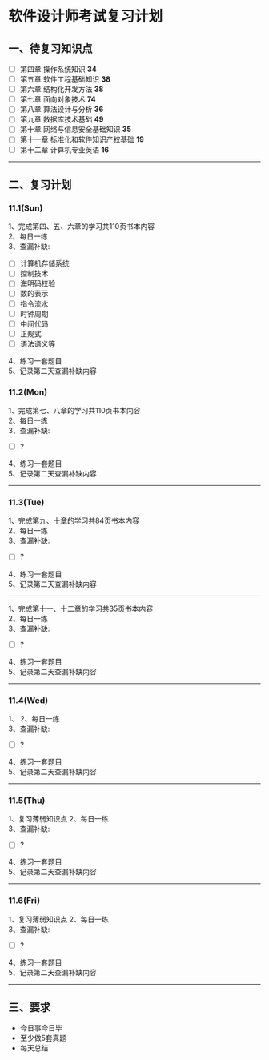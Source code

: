 # 软件设计师考试复习计划
## 一、待复习知识点
- [ ] 第四章 操作系统知识 **34**
- [ ] 第五章 软件工程基础知识 **38** 
- [ ] 第六章 结构化开发方法 **38**
- [ ] 第七章 面向对象技术 **74**
- [ ] 第八章 算法设计与分析 **36**
- [ ] 第九章 数据库技术基础 **49**
- [ ] 第十章 网络与信息安全基础知识 **35**
- [ ] 第十一章 标准化和软件知识产权基础 **19**
- [ ] 第十二章 计算机专业英语 **16**
___
## 二、复习计划
### 11.1(Sun)
1、完成第四、五、六章的学习共$110$页书本内容\
2、每日一练\
3、查漏补缺: 

- [ ] 计算机存储系统
- [ ] 控制技术
- [ ] 海明码校验
- [ ] 数的表示
- [ ] 指令流水
- [ ] 时钟周期
- [ ] 中间代码
- [ ] 正规式
- [ ] 语法语义等 

4、练习一套题目\
5、记录第二天查漏补缺内容

### 11.2(Mon)
1、完成第七、八章的学习共$110$页书本内容\
2、每日一练\
3、查漏补缺: 
- [ ] ?

4、练习一套题目\
5、记录第二天查漏补缺内容
***
### 11.3(Tue)
1、完成第九、十章的学习共$84$页书本内容\
2、每日一练\
3、查漏补缺: 
- [ ] ?

4、练习一套题目\
5、记录第二天查漏补缺内容
***
1、完成第十一、十二章的学习共$35$页书本内容\
2、每日一练\
3、查漏补缺: 
- [ ] ?

4、练习一套题目\
5、记录第二天查漏补缺内容
***
### 11.4(Wed)
1、
2、每日一练\
3、查漏补缺: 
- [ ] ?

4、练习一套题目\
5、记录第二天查漏补缺内容
***
### 11.5(Thu)
1、复习薄弱知识点
2、每日一练\
3、查漏补缺: 
- [ ] ?

4、练习一套题目\
5、记录第二天查漏补缺内容
***

### 11.6(Fri)
1、复习薄弱知识点
2、每日一练\
3、查漏补缺: 
- [ ] ?

4、练习一套题目\
5、记录第二天查漏补缺内容
***
## 三、要求
- 今日事今日毕
- 至少做5套真题
- 每天总结
